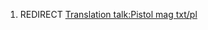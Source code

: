 1.  REDIRECT [Translation talk:Pistol mag
    txt/pl](Translation_talk:Pistol_mag_txt/pl "wikilink")